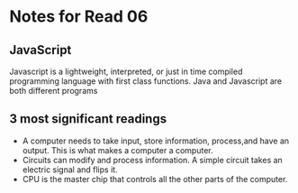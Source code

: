 # Notes for Read 06

## JavaScript

Javascript is a lightweight, interpreted, or just in time compiled programming language with first class functions.
Java and Javascript are both different programs

## 3 most significant readings

* A computer needs to take input, store information, process,and have an output.
This is what makes a computer a computer.
* Circuits can modify and process information. A simple circuit takes an electric signal and flips it.
* CPU is the master chip that controls all the other parts of the computer.
